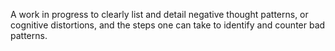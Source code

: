 A work in progress to clearly list and detail negative thought patterns, or cognitive distortions, and the steps one can take to identify and counter bad patterns.
